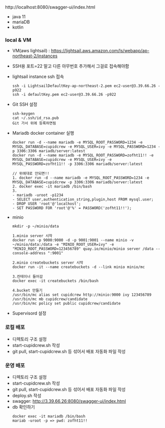 http://localhost:8080/swagger-ui/index.html

- java 11
- mariaDB
- kotlin

### local & VM 
- VM(aws lightsail) : https://lightsail.aws.amazon.com/ls/webapp/ap-northeast-2/instances
- SSH용 포트=22 말고 다른 아무번호 추가해서 그걸로 접속해야함 
- lightsail instance ssh 접속
  ````
  ssh -i LightsailDefaultKey-ap-northeast-2.pem ec2-user@3.39.66.26 -p922
  ssh -i defaultKey.pem ec2-user@3.39.66.26 -p922
  ````
- Git SSH 설정
    ````
    ssh-keygen
    cat ~/.ssh/id_rsa.pub
    Git 가서 위에 등록하면됨
    ````
- Mariadb docker container 실행  
    ````
    docker run -d --name mariadb -e MYSQL_ROOT_PASSWORD=1234 -e MYSQL_DATABASE=cupidcrew -e MYSQL_USER=ivy -e MYSQL_PASSWORD=1234 -p 3306:3306 mariadb/server:latest
    docker run -d --name mariadb -e MYSQL_ROOT_PASSWORD=zofht11!! -e MYSQL_DATABASE=cupidcrew -e MYSQL_USER=ivy -e MYSQL_PASSWORD=zofht11!! -p 3306:3306 mariadb/server:latest
    ````
    ````
    // 위에대로 안되면!!
    1. docker run -d --name mariadb -e MYSQL_ROOT_PASSWORD=1234 -e MYSQL_DATABASE=cupidcrew -p 3306:3306 mariadb/server:latest
    2. docker exec -it mariadb /bin/bash
    3. 
    - mariadb -uroot -p1234
    - SELECT user,authentication_string,plugin,host FROM mysql.user;
    - DROP USER 'root'@'localhost';
    - SET PASSWORD FOR 'root'@'%' = PASSWORD('zofht11!!');
    ````

- minio
  ````
  mkdir -p ~/minio/data
  ````
  ````
  1.minio server 시작
  docker run -p 9000:9000 -d -p 9001:9001 --name minio -v ~/minio/data:/data -e "MINIO_ROOT_USER=ivy" -e "MINIO_ROOT_PASSWORD=123456789" quay.io/minio/minio server /data --console-address ":9001"
  
  2.minio createbuckets server 시작
  docker run -it --name createbuckets -d --link minio minio/mc 
  
  3.컨테이너 들어감
  docker exec -it createbuckets /bin/bash
  
  4.bucket 만들기  
  /usr/bin/mc alias set cupidcrew http://minio:9000 ivy 123456789
  /usr/bin/mc mb cupidcrew/candidate
  /usr/bin/mc policy set public cupidcrew/candidate
  ````

- Supervisord 설정


### 로컬 배포
- 디렉토리 구조 설정
- start-cupidcrew.sh 작성
- git pull, start-cupidcrew.sh 등 섞어서 배포 자동화 파일 작성

### 운영 배포
- 디렉토리 구조 설정
- start-cupidcrew.sh 작성
- git pull, start-cupidcrew.sh 등 섞어서 배포 자동화 파일 작성
- deploy.sh 작성
- swagger: http://3.39.66.26:8080/swagger-ui/index.html
- db 확인하기
  ````
  docker exec -it mariadb /bin/bash
  mariab -uroot -p => pwd: zofht11!!
  ````